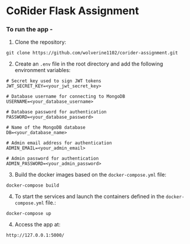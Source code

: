 # CoRider Flask Assignment


### To run the app -
1. Clone the repository:
```
git clone https://github.com/wolverine1102/corider-assignment.git
```

2. Create an ```.env``` file in the root directory and add the following environment variables:
```
# Secret key used to sign JWT tokens
JWT_SECRET_KEY=<your_jwt_secret_key>

# Database username for connecting to MongoDB
USERNAME=<your_database_username>

# Database password for authentication
PASSWORD=<your_database_password>

# Name of the MongoDB database
DB=<your_database_name>

# Admin email address for authentication
ADMIN_EMAIL=<your_admin_email>

# Admin password for authentication
ADMIN_PASSWORD=<your_admin_password>

```

3. Build the docker images based on the ```docker-compose.yml``` file:
```
docker-compose build
```

4. To start the services and launch the containers defined in the ```docker-compose.yml``` file.:
```
docker-compose up
```

4. Access the app at:
```
http://127.0.0.1:5000/
```
